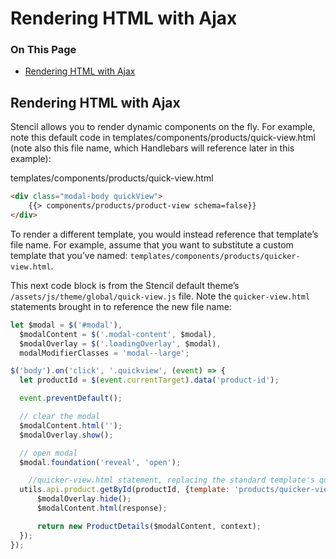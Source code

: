# Rendering HTML with Ajax

<div class="otp" id="no-index">

### On This Page
- [Rendering HTML with Ajax](#rendering-html-with-ajax)

</div> 

## Rendering HTML with Ajax

Stencil allows you to render dynamic components on the fly. For example, note this default code in <span class="fp">templates/components/products/quick-view.html</span> (note also this file name, which Handlebars will reference later in this example):

<div class="HubBlock-header">
    <div class="HubBlock-header-title flex items-center">
        <div class="HubBlock-header-name">templates/components/products/quick-view.html</div>
    </div><div class="HubBlock-header-subtitle"></div>
</div>

<!--
title: "templates/components/products/quick-view.html"
subtitle: ""
lineNumbers: true
-->

```html
<div class="modal-body quickView">
    {{> components/products/product-view schema=false}}
</div>
```

To render a different template, you would instead reference that template’s file name. For example, assume that you want to substitute a custom template that you’ve named: `templates/components/products/quicker-view.html`.

This next code block is from the Stencil default theme’s `/assets/js/theme/global/quick-view.js` file. Note the `quicker-view.html` statements brought in to reference the new file name:

<div class="HubBlock-header">
    <div class="HubBlock-header-title flex items-center">
        <div class="HubBlock-header-name"></div>
    </div><div class="HubBlock-header-subtitle"></div>
</div>

<!--
title: ""
subtitle: ""
lineNumbers: true
-->

```javascript
let $modal = $('#modal'),
  $modalContent = $('.modal-content', $modal),
  $modalOverlay = $('.loadingOverlay', $modal),
  modalModifierClasses = 'modal--large';

$('body').on('click', '.quickview', (event) => {
  let productId = $(event.currentTarget).data('product-id');

  event.preventDefault();

  // clear the modal
  $modalContent.html('');
  $modalOverlay.show();

  // open modal
  $modal.foundation('reveal', 'open');

	//quicker-view.html statement, replacing the standard template's quick-view.html template
  utils.api.product.getById(productId, {template: 'products/quicker-view'}, function done(err, response) {
      $modalOverlay.hide();
      $modalContent.html(response);

      return new ProductDetails($modalContent, context);
  });
});
```
